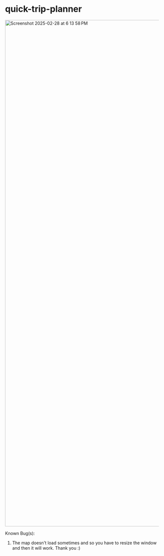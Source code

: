 # quick-trip-planner

<img width="1651" alt="Screenshot 2025-02-28 at 6 13 58 PM" src="https://github.com/user-attachments/assets/1e1c39c4-0fbc-4d19-a7dc-423f46475e65" />


Known Bug(s):

1. The map doesn't load sometimes and so you have to resize the window and then it will work. Thank you :)
